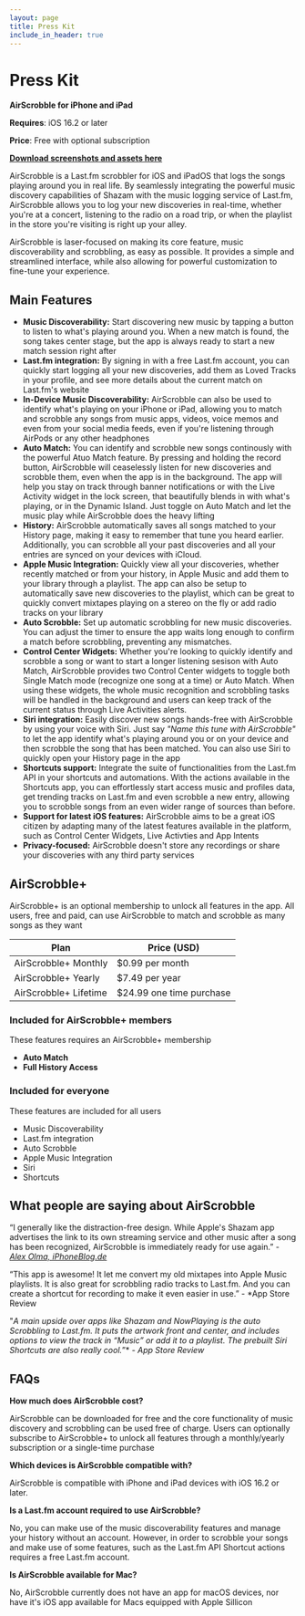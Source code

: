 ```yaml
---
layout: page
title: Press Kit
include_in_header: true
---
```


# Press Kit

**AirScrobble for iPhone and iPad**

**Requires**: iOS 16.2 or later

**Price**: Free with optional subscription

[**Download screenshots and assets here**](../assets/presskit/AirScrobble%20Press%20Kit.zip)

AirScrobble is a Last.fm scrobbler for iOS and iPadOS that logs the songs playing around you in real life. By seamlessly integrating the powerful music discovery capabilities of Shazam with the music logging service of Last.fm, AirScrobble allows you to log your new discoveries in real-time, whether you're at a concert, listening to the radio on a road trip, or when the playlist in the store you're visiting is right up your alley.

AirScrobble is laser-focused on making its core feature, music discoverability and scrobbling, as easy as possible. It provides a simple and streamlined interface, while also allowing for powerful customization to fine-tune your experience.

## Main Features

- **Music Discoverability:** Start discovering new music by tapping a button to listen to what's playing around you. When a new match is found, the song takes center stage, but the app is always ready to start a new match session right after
- **Last.fm integration:** By signing in with a free Last.fm account, you can quickly start logging all your new discoveries, add them as Loved Tracks in your profile, and see more details about the current match on Last.fm's website
- **In-Device Music Discoverability:** AirScrobble can also be used to identify what's playing on your iPhone or iPad, allowing you to match and scrobble any songs from music apps, videos, voice memos and even from your social media feeds, even if you're listening through AirPods or any other headphones
- **Auto Match:** You can identify and scrobble new songs continously with the powerful Atuo Match feature. By pressing and holding the record button, AirScrobble will ceaselessly listen for new discoveries and scrobble them, even when the app is in the background. The app  will help you stay on track through banner notifications or with the Live Activity widget in the lock screen, that beautifully blends in with what's playing, or in the Dynamic Island. Just toggle on Auto Match and let the music play while AirScrobble does the heavy lifting
- **History:** AirScrobble automatically saves all songs matched to your History page, making it easy to remember that tune you heard earlier. Additionally, you can scrobble all your past discoveries and all your entries are synced on your devices with iCloud.
- **Apple Music Integration:** Quickly view all your discoveries, whether recently matched or from your history, in Apple Music and add them to your library through a playlist. The app can also be setup to automatically save new discoveries to the playlist, which can be great to quickly convert mixtapes playing on a stereo on the fly or add radio tracks on your library
- **Auto Scrobble:** Set up automatic scrobbling for new music discoveries. You can adjust the timer to ensure the app waits long enough to confirm a match before scrobbling, preventing any mismatches.
- **Control Center Widgets:** Whether you're looking to quickly identify and scrobble a song or want to start a longer listening sesison with Auto Match, AirScrobble provides two Control Center widgets to toggle both Single Match mode (recognize one song at a time) or Auto Match. When using these widgets, the whole music recognition and scrobbling tasks will be handled in the background and users can keep track of the current status through Live Activities alerts.
- **Siri integration:** Easily discover new songs hands-free with AirScrobble by using your voice with Siri. Just say *"Name this tune with AirScrobble"* to let the app identify what's playing around you or on your device and then scrobble the song that has been matched. You can also use Siri to quickly open your History page in the app
- **Shortcuts support:** Integrate the suite of functionalities from the Last.fm API in your shortcuts and automations. With the actions available in the Shortcuts app, you can effortlessly start access music and profiles data, get trending tracks on Last.fm and even scrobble a new entry, allowing you to scrobble songs from an even wider range of sources than before.
- **Support for latest iOS features:** AirScrobble aims to be a great iOS citizen by adapting many of the latest features available in the platform, such as Control Center Widgets, Live Activties and App Intents
- **Privacy-focused:** AirScrobble doesn't store any recordings or share your discoveries with any third party services

## AirScrobble+

AirScrobble+ is an optional membership to unlock all features in the app. All users, free and paid, can use AirScrobble to match and scrobble as many songs as they want

| Plan | Price (USD) |
| --- | --- |
| AirScrobble+ Monthly | $0.99 per month |
| AirScrobble+ Yearly | $7.49 per year |
| AirScrobble+ Lifetime | $24.99 one time purchase |

### Included for AirScrobble+ members

These features requires an AirScrobble+ membership

- **Auto Match**
- **Full History Access**

### Included for everyone

These features are included for all users

- Music Discoverability
- Last.fm integration
- Auto Scrobble
- Apple Music Integration
- Siri
- Shortcuts

## What people are saying about AirScrobble

“I generally like the distraction-free design. While Apple's Shazam app advertises the link to its own streaming service and other music after a song has been recognized, AirScrobble is immediately ready for use again.” - [*Alex Olma, iPhoneBlog.de*](https://www.iphoneblog.de/2023/02/27/airscrobble-die-freihandige-musikerkennung/)

“This app is awesome! It let me convert my old mixtapes into Apple Music playlists. It is also great for scrobbling radio tracks to Last.fm. And you can create a shortcut for recording to make it even easier in use.” - *App Store Review

"*A main upside over apps like Shazam and NowPlaying is the auto Scrobbling to Last.fm. It puts the artwork front and center, and includes options to view the track in “Music” or add it to a playlist. The prebuilt Siri Shortcuts are also really cool.*”* - *App Store Review*

## FAQs

**How much does AirScrobble cost?**

AirScrobble can be downloaded for free and the core functionality of music discovery and scrobbling can be used free of charge. Users can optionally subscribe to AirScrobble+ to unlock all features through a monthly/yearly subscription or a single-time purchase

**Which devices is AirScrobble compatible with?**

AirScrobble is compatible with iPhone and iPad devices with iOS 16.2 or later.

**Is a Last.fm account required to use AirScrobble?**

No, you can make use of the music discoverability features and manage your history without an account. However, in order to scrobble your songs and make use of some features, such as the Last.fm API Shortcut actions requires a free Last.fm account.

**Is AirScrobble available for Mac?**

No, AirScrobble currently does not have an app for macOS devices, nor have it's iOS app available for Macs equipped with Apple Sillicon
